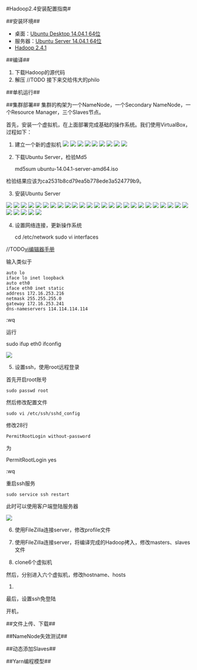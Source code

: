 #Hadoop2.4安装配置指南#


##安装环境##

+ 桌面：[Ubuntu Desktop 14.04.1 64位](http://www.ubuntu.com/download/desktop/)
+ 服务器：[Ubuntu Server 14.04.1 64位](http://www.ubuntu.com/server)
+ [Hadoop 2.4.1](http://www.apache.org/dyn/closer.cgi/hadoop/common/)


##编译##

1. 下载Hadoop的源代码
2. 解压
//TODO 接下来交给伟大的philo

##单机运行##


##集群部署##
集群的构架为一个NameNode，一个Secondary NameNode，一个Resource Manager，三个Slaves节点。

首先，安装一个虚拟机，在上面部署完成基础的操作系统。我们使用VirtualBox，过程如下：

1. 建立一个新的虚拟机
![](VirtualBoxImage/VirtualBox1)
![](VirtualBoxImage/VirtualBox2)
![](VirtualBoxImage/VirtualBox3)
![](VirtualBoxImage/VirtualBox4)
![](VirtualBoxImage/VirtualBox5)
![](VirtualBoxImage/VirtualBox6)
![](VirtualBoxImage/VirtualBox7)
![](VirtualBoxImage/VirtualBox8)
![](VirtualBoxImage/VirtualBox9)

2. 下载Ubuntu Server，检验Md5

    md5sum ubuntu-14.04.1-server-amd64.iso

检验结果应该为ca2531b8cd79ea5b778ede3a524779b9。

3. 安装Ubuntu Server
  
![](ServerInstallImage/ServerInstall1) 
![](ServerInstallImage/ServerInstall2)
![](ServerInstallImage/ServerInstall3)
![](ServerInstallImage/ServerInstall4)
![](ServerInstallImage/ServerInstall5)
![](ServerInstallImage/ServerInstall6)
![](ServerInstallImage/ServerInstall7)
![](ServerInstallImage/ServerInstall8)
![](ServerInstallImage/ServerInstall9)
![](ServerInstallImage/ServerInstall10)
![](ServerInstallImage/ServerInstall11)
![](ServerInstallImage/ServerInstall12)
![](ServerInstallImage/ServerInstall13)
![](ServerInstallImage/ServerInstall14)
![](ServerInstallImage/ServerInstall15)
![](ServerInstallImage/ServerInstall16)
![](ServerInstallImage/ServerInstall17)
![](ServerInstallImage/ServerInstall18)
![](ServerInstallImage/ServerInstall19)
![](ServerInstallImage/ServerInstall20)
![](ServerInstallImage/ServerInstall21)
![](ServerInstallImage/ServerInstall22)
![](ServerInstallImage/ServerInstall23)
![](ServerInstallImage/ServerInstall24)
![](ServerInstallImage/ServerInstall25)
![](ServerInstallImage/ServerInstall26)
![](ServerInstallImage/ServerInstall27)
![](ServerInstallImage/ServerInstall28)
![](ServerInstallImage/ServerInstall29)
![](ServerInstallImage/ServerInstall30)

4. 设置网络连接，更新操作系统

    cd /etc/network
    sudo vi interfaces

//TODO[vi编辑器手册]()

输入类似于

    auto lo
    iface lo inet loopback
    auto eth0
    iface eth0 inet static
    address 172.16.253.216
    netmask 255.255.255.0
    gateway 172.16.253.241
    dns-nameservers 114.114.114.114

:wq

运行

   sudo ifup eth0
   ifconfig

![](ServerInstallImage/ServerInstall31)
    

5. 设置ssh，使用root远程登录

首先开启root账号

    sudo passwd root

然后修改配置文件

    sudo vi /etc/ssh/sshd_config

修改28行

    PermitRootLogin without-password
    
为

   PermitRootLogin yes

:wq

重启ssh服务

    sudo service ssh restart

此时可以使用客户端登陆服务器

![](ServerInstallImage/ServerInstall32)

6. 使用FileZilla连接server，修改profile文件


7. 使用FileZilla连接server，将编译完成的Hadoop拷入，修改masters、slaves文件

7. clone6个虚拟机

然后，分别进入六个虚拟机，修改hostname、hosts

1. 

最后，设置ssh免登陆


开机，

##文件上传、下载##

##NameNode失效测试##

##动态添加Slaves##

##Yarn编程模型##





